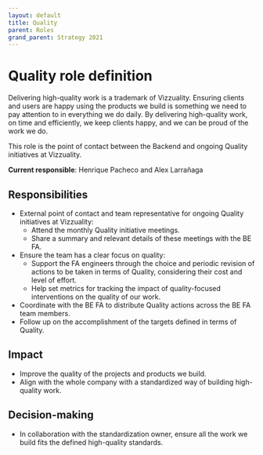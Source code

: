 ```yaml
---
layout: default
title: Quality
parent: Roles
grand_parent: Strategy 2021
---
```


# Quality role definition

Delivering high-quality work is a trademark of Vizzuality. Ensuring clients and
users are happy using the products we build is something we need to pay 
attention to in everything we do daily. By delivering high-quality work, on time 
and efficiently, we keep clients happy, and we can be proud of the work we do.

This role is the point of contact between the Backend and ongoing Quality 
initiatives at Vizzuality.

**Current responsible**: Henrique Pacheco and Alex Larrañaga

## Responsibilities

- External point of contact and team representative for ongoing Quality 
  initiatives at Vizzuality:
    - Attend the monthly Quality initiative meetings.
    - Share a summary and relevant details of these meetings with the BE FA.
- Ensure the team has a clear focus on quality:
  - Support the FA engineers through the choice and periodic revision of actions
    to be taken in terms of Quality, considering their cost and level of effort.
  - Help set metrics for tracking the impact of quality-focused interventions on
    the quality of our work.
- Coordinate with the BE FA to distribute Quality actions across the BE FA 
  team members.
- Follow up on the accomplishment of the targets defined in terms of Quality.

## Impact

- Improve the quality of the projects and products we build.
- Align with the whole company with a standardized way of building high-quality
  work.

## Decision-making

- In collaboration with the standardization owner, ensure all the work we build
  fits the defined high-quality standards.
